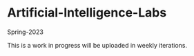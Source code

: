 # Artificial-Intelligence-Labs
Spring-2023

This is a work in progress will be uploaded in weekly iterations.
